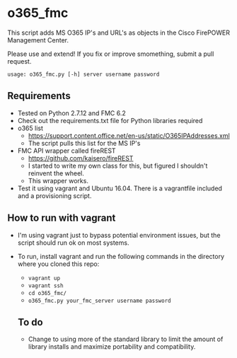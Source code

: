 # o365_fmc
This script adds MS O365 IP's and URL's as objects in the Cisco FirePOWER Management Center.

Please use and extend! If you fix or improve smomething, submit a pull request.

<code>usage: o365_fmc.py [-h] server username password</code>
  
## Requirements
- Tested on Python 2.7.12 and FMC 6.2
- Check out the requirements.txt file for Python libraries required
- o365 list
  - https://support.content.office.net/en-us/static/O365IPAddresses.xml
  - The script pulls this list for the MS IP's
- FMC API wrapper called fireREST
  - https://github.com/kaisero/fireREST
  - I started to write my own class for this, but figured I shouldn't reinvent the wheel.
  - This wrapper works.
- Test it using vagrant and Ubuntu 16.04. There is a vagrantfile included and a provisioning script.

## How to run with vagrant
- I'm using vagrant just to bypass potential environment issues, but the script should run ok on most systems.
- To run, install vagrant and run the following commands in the directory where you cloned this repo:
  - <code>vagrant up</code>
  - <code>vagrant ssh</code>
  - <code>cd o365_fmc/</code>
  - <code>o365_fmc.py your_fmc_server username password</code>

  ## To do
  - Change to using more of the standard library to limit the amount of library installs and maximize portability and compatibility.